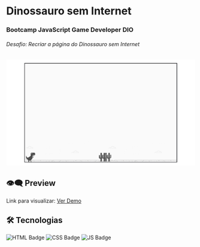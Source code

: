 # Dinossauro sem Internet

### Bootcamp JavaScript Game Developer DIO

###### Desafio: Recriar a página do Dinossauro sem Internet

![](img/print_dino.png)

## 👁️‍🗨️ Preview

Link para visualizar: [Ver Demo]()

## 🛠️ **Tecnologias**

![HTML Badge](https://img.shields.io/badge/HTML5-E34F26?style=for-the-badge&logo=html5&logoColor=white) ![CSS Badge](https://img.shields.io/badge/CSS3-1572B6?style=for-the-badge&logo=css3&logoColor=white) ![JS Badge](https://img.shields.io/badge/JavaScript-F7DF1E?style=for-the-badge&logo=javascript&logoColor=black)